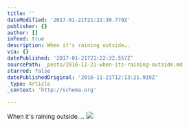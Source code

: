 ```yaml
---
title: ''
dateModified: '2017-01-21T21:22:30.779Z'
publisher: {}
author: []
inFeed: true
description: When it's raining outside….
via: {}
datePublished: '2017-01-21T21:22:32.557Z'
sourcePath: _posts/2016-11-21-when-its-raining-outside.md
starred: false
datePublishedOriginal: '2016-11-21T12:13:21.919Z'
_type: Article
_context: 'http://schema.org'

---
```

When it's raining outside....
![](https://the-grid-user-content.s3-us-west-2.amazonaws.com/6f643889-e5f2-4843-b220-5e34861d2ae7.jpg)
